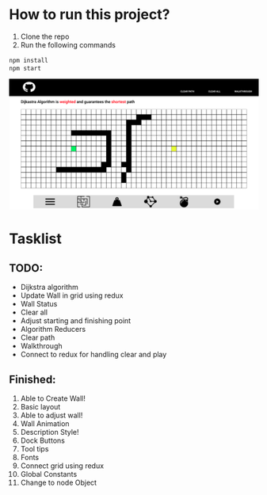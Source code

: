 # How to run this project?
1. Clone the repo
2. Run the following commands
```
npm install
npm start
```
![Demo](./public/Version1.png)

# Tasklist
## TODO:
- Dijkstra algorithm
- Update Wall in grid using redux
- Wall Status
- Clear all
- Adjust starting and finishing point
- Algorithm Reducers
- Clear path
- Walkthrough
- Connect to redux for handling clear and play


## Finished:
1. Able to Create Wall!
2. Basic layout
3. Able to adjust wall!
4. Wall Animation
5. Description Style!
6. Dock Buttons
7. Tool tips
8. Fonts
9. Connect grid using redux 
10. Global Constants
11. Change to node Object
